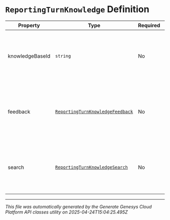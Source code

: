# `ReportingTurnKnowledge` Definition

| Property | Type | Required | Description |
|----------|------|----------|-------------|
| knowledgeBaseId | `string` | No | The Knowledge Base ID that the captured knowledge data relates to. |
| feedback | [`ReportingTurnKnowledgeFeedback`](reportingturnknowledgefeedback-definition.md) | No | The knowledge feedback data that was captured during this reporting turn. |
| search | [`ReportingTurnKnowledgeSearch`](reportingturnknowledgesearch-definition.md) | No | The knowledge search data that was captured during this reporting turn. |

---

*This file was automatically generated by the Generate Genesys Cloud Platform API classes utility on 2025-04-24T15:04:25.495Z*